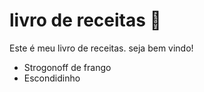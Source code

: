 # livro de receitas :book:

Este é meu livro de receitas. seja bem vindo!

- Strogonoff de frango   
- Escondidinho
